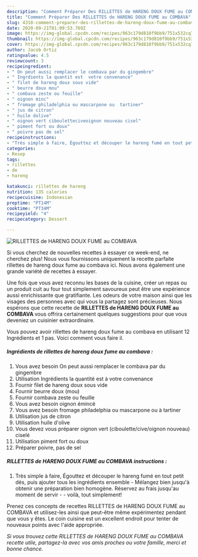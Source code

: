 ```yaml
---
description: "Comment Préparer Des RILLETTES de HARENG DOUX FUME au COMBAVA"
title: "Comment Préparer Des RILLETTES de HARENG DOUX FUME au COMBAVA"
slug: 4318-comment-preparer-des-rillettes-de-hareng-doux-fume-au-combava
date: 2020-09-21T01:09:53.769Z
image: https://img-global.cpcdn.com/recipes/963c179d810f9bb9/751x532cq70/rillettes-de-hareng-doux-fume-au-combava-photo-principale-de-la-recette.jpg
thumbnail: https://img-global.cpcdn.com/recipes/963c179d810f9bb9/751x532cq70/rillettes-de-hareng-doux-fume-au-combava-photo-principale-de-la-recette.jpg
cover: https://img-global.cpcdn.com/recipes/963c179d810f9bb9/751x532cq70/rillettes-de-hareng-doux-fume-au-combava-photo-principale-de-la-recette.jpg
author: Jacob Ortiz
ratingvalue: 4.5
reviewcount: 3
recipeingredient:
- " On peut aussi remplacer le combava par du gingembre"
- " Ingrdients la quantit est  votre convenance"
- " filet de hareng doux sous vide"
- " beurre doux mou"
- " combava zeste ou feuille"
- " oignon minc"
- " fromage philadelphia ou mascarpone ou  tartiner"
- " jus de citron"
- " huile dolive"
- " oignon vert cibouletteciveoignon nouveau cisel"
- " piment fort ou doux"
- " poivre pas de sel"
recipeinstructions:
- "Très simple à faire, Égouttez et découper le hareng fumé en tout petit dés, puis ajouter tous les ingrédients ensemble  Mélangez bien jusqu&#39;à obtenir une préparation bien homogène. Réservez au frais jusqu&#39;au moment de servir   voilà, tout simplement!"
categories:
- Resep
tags:
- rillettes
- de
- hareng

katakunci: rillettes de hareng 
nutrition: 135 calories
recipecuisine: Indonesian
preptime: "PT14M"
cooktime: "PT34M"
recipeyield: "4"
recipecategory: Dessert

---
```



![RILLETTES de HARENG DOUX FUME au COMBAVA](https://img-global.cpcdn.com/recipes/963c179d810f9bb9/751x532cq70/rillettes-de-hareng-doux-fume-au-combava-photo-principale-de-la-recette.jpg)

Si vous cherchez de nouvelles recettes à essayer ce week-end, ne cherchez plus! Nous vous fournissons uniquement la recette parfaite rillettes de hareng doux fume au combava ici. Nous avons également une grande variété de recettes à essayer.

Une fois que vous avez reconnu les bases de la cuisine, créer un repas ou un produit cuit au four tout simplement savoureux peut être une expérience aussi enrichissante que gratifiante. Les odeurs de votre maison ainsi que les visages des personnes avec qui vous la partagez sont précieuses. Nous espérons que cette recette de <strong> RILLETTES de HARENG DOUX FUME au COMBAVA </strong> vous offrira certainement quelques suggestions pour que vous deveniez un cuisinier extraordinaire.

<!--inarticleads1-->

Vous pouvez avoir rillettes de hareng doux fume au combava en utilisant 12 Ingrédients et 1 pas. Voici comment vous faire il.

##### Ingrédients de rillettes de hareng doux fume au combava :

1. Vous avez besoin  On peut aussi remplacer le combava par du gingembre
1. Utilisation  Ingrédients la quantité est à votre convenance
1. Fournir  filet de hareng doux sous vide
1. Fournir  beurre doux (mou)
1. Fournir  combava zeste ou feuille
1. Vous avez besoin  oignon émincé
1. Vous avez besoin  fromage philadelphia ou mascarpone ou à tartiner
1. Utilisation  jus de citron
1. Utilisation  huile d&#39;olive
1. Vous devez vous préparer  oignon vert (ciboulette/cive/oignon nouveau) ciselé
1. Utilisation  piment fort ou doux
1. Préparer  poivre, pas de sel




<!--inarticleads2-->

##### RILLETTES de HARENG DOUX FUME au COMBAVA instructions :

1. Très simple à faire, Égouttez et découper le hareng fumé en tout petit dés, puis ajouter tous les ingrédients ensemble  - Mélangez bien jusqu&#39;à obtenir une préparation bien homogène. Réservez au frais jusqu&#39;au moment de servir  -  - voilà, tout simplement!




<!--inarticleads1-->

<p>
Prenez ces concepts de recettes RILLETTES de HARENG DOUX FUME au COMBAVA et utilisez-les ainsi que peut-être même expérimentez pendant que vous y êtes. Le coin cuisine est un excellent endroit pour tenter de nouveaux points avec l'aide appropriée.
</p>

<p>
<i>Si vous trouvez cette RILLETTES de HARENG DOUX FUME au COMBAVA recette utile, partagez-la avec vos amis proches ou votre famille, merci et bonne chance.</i>
</p>
